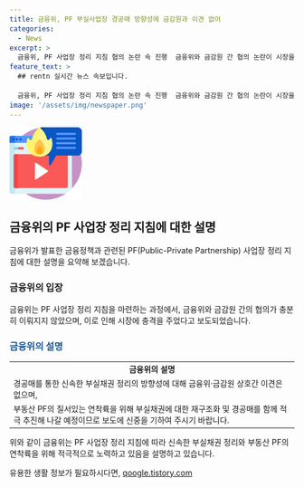 ```yaml
---
title: 금융위, PF 부실사업장 경공매 방향성에 금감원과 이견 없어
categories:
  - News
excerpt: >
  금융위, PF 사업장 정리 지침 협의 논란 속 진행  금융위와 금감원 간 협의 논란이 시장을 충격시키고 있다. 금융위는 경공매를 통한 부실채권 정리 방향에 대해 이견 없음을 강조하며, 부동산 PF의 질서 있는 연착륙을 위해 재구조화 및 경공매 추진 예정임을 설명했다. 이에 대한 신중한 관심을 당부하며, 자세한 내용은 해당 부처로 문의 바람. (자료출처=정책브리핑 www.korea.kr)  [문의: 금융위원회 금융정책과 0221002833, 금융감독원 중소금융검사1국 0231457380]
feature_text: >
  ## rentn 실시간 뉴스 속보입니다.

  금융위, PF 사업장 정리 지침 협의 논란 속 진행  금융위와 금감원 간 협의 논란이 시장을 충격시키고 있다. 금융위는 경공매를 통한 부실채권 정리 방향에 대해 이견 없음을 강조하며, 부동산 PF의 질서 있는 연착륙을 위해 재구조화 및 경공매 추진 예정임을 설명했다. 이에 대한 신중한 관심을 당부하며, 자세한 내용은 해당 부처로 문의 바람. (자료출처=정책브리핑 www.korea.kr)  [문의: 금융위원회 금융정책과 0221002833, 금융감독원 중소금융검사1국 0231457380]
image: '/assets/img/newspaper.png'
---
```


<p><img src="/assets/img/news.png" alt="rentncar 속보" /></p>

<h2 data-ke-size="size26">금융위의 PF 사업장 정리 지침에 대한 설명</h2>

<p data-ke-size="size16">금융위가 발표한 금융정책과 관련된 PF(Public-Private Partnership) 사업장 정리 지침에 대한 설명을 요약해 보겠습니다.</p>

<h3>금융위의 입장</h3>

<p data-ke-size="size16">금융위는 PF 사업장 정리 지침을 마련하는 과정에서, 금융위와 금감원 간의 협의가 충분히 이뤄지지 않았으며, 이로 인해 시장에 충격을 주었다고 보도되었습니다.</p> 

<h3><b><span style="color: #1a5490;">금융위의 설명</span></b></h3>

<table>
    <tr>
        <td style="text-align: center; height: 17px;"><b>금융위의 설명</b></td>
    </tr>
    <tr>
        <td>경공매를 통한 신속한 부실채권 정리의 방향성에 대해 금융위·금감원 상호간 이견은 없으며,</td>
    </tr>
    <tr>
        <td>부동산 PF의 질서있는 연착륙을 위해 부실채권에 대한 재구조화 및 경공매를 함께 적극 추진해 나갈 예정이므로 보도에 신중을 기하여 주시기 바랍니다.</td>
    </tr>
</table>

<p data-ke-size="size16">위와 같이 금융위는 PF 사업장 정리 지침에 따라 신속한 부실채권 정리와 부동산 PF의 연착륙을 위해 적극적으로 노력하고 있음을 설명하고 있습니다.</p>
유용한 생활 정보가 필요하시다면, <a href="https://qoogle.tistory.com" rel="dofollow">qoogle.tistory.com</a>



